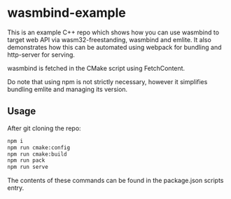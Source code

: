 # wasmbind-example

This is an example C++ repo which shows how you can use wasmbind to target web API via wasm32-freestanding, wasmbind and emlite. It also demonstrates how this can be automated using webpack for bundling and http-server for serving.

wasmbind is fetched in the CMake script using FetchContent.

Do note that using npm is not strictly necessary, however it simplifies bundling emlite and managing its version.

## Usage
After git cloning the repo:
```bash
npm i
npm run cmake:config
npm run cmake:build
npm run pack
npm run serve
```

The contents of these commands can be found in the package.json scripts entry.

